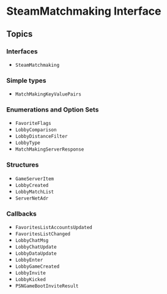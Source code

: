 # SteamMatchmaking Interface

## Topics

### Interfaces
- ``SteamMatchmaking``

### Simple types
- ``MatchMakingKeyValuePairs``

### Enumerations and Option Sets
- ``FavoriteFlags``
- ``LobbyComparison``
- ``LobbyDistanceFilter``
- ``LobbyType``
- ``MatchMakingServerResponse``

### Structures
- ``GameServerItem``
- ``LobbyCreated``
- ``LobbyMatchList``
- ``ServerNetAdr``

### Callbacks
- ``FavoritesListAccountsUpdated``
- ``FavoritesListChanged``
- ``LobbyChatMsg``
- ``LobbyChatUpdate``
- ``LobbyDataUpdate``
- ``LobbyEnter``
- ``LobbyGameCreated``
- ``LobbyInvite``
- ``LobbyKicked``
- ``PSNGameBootInviteResult``
